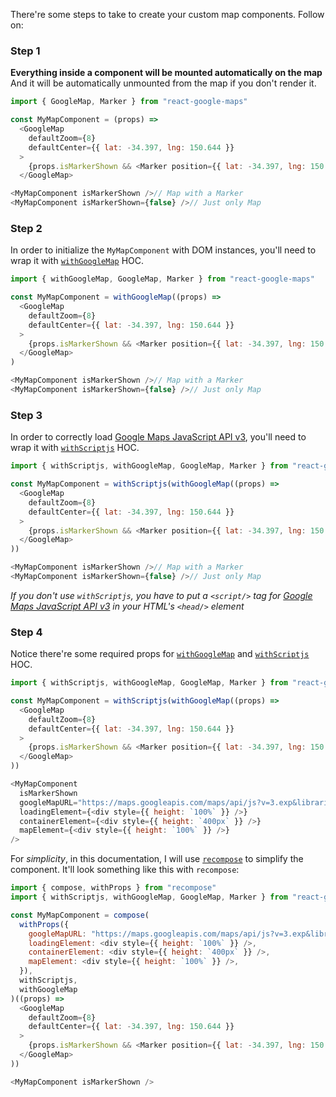 There're some steps to take to create your custom map components. Follow on:


### Step 1

**Everything inside a <GoogleMap> component will be mounted automatically on the map**
And it will be automatically unmounted from the map if you don't render it.

```js static
import { GoogleMap, Marker } from "react-google-maps"

const MyMapComponent = (props) =>
  <GoogleMap
    defaultZoom={8}
    defaultCenter={{ lat: -34.397, lng: 150.644 }}
  >
    {props.isMarkerShown && <Marker position={{ lat: -34.397, lng: 150.644 }} />}
  </GoogleMap>

<MyMapComponent isMarkerShown />// Map with a Marker
<MyMapComponent isMarkerShown={false} />// Just only Map
```


### Step 2

In order to initialize the `MyMapComponent` with DOM instances, you'll need to wrap it with [`withGoogleMap`][withGoogleMap] HOC.

```js static
import { withGoogleMap, GoogleMap, Marker } from "react-google-maps"

const MyMapComponent = withGoogleMap((props) =>
  <GoogleMap
    defaultZoom={8}
    defaultCenter={{ lat: -34.397, lng: 150.644 }}
  >
    {props.isMarkerShown && <Marker position={{ lat: -34.397, lng: 150.644 }} />}
  </GoogleMap>
)

<MyMapComponent isMarkerShown />// Map with a Marker
<MyMapComponent isMarkerShown={false} />// Just only Map
```


### Step 3

In order to correctly load [Google Maps JavaScript API v3][gmjsav3], you'll need to wrap it with [`withScriptjs`][withScriptjs] HOC.

```js static
import { withScriptjs, withGoogleMap, GoogleMap, Marker } from "react-google-maps"

const MyMapComponent = withScriptjs(withGoogleMap((props) =>
  <GoogleMap
    defaultZoom={8}
    defaultCenter={{ lat: -34.397, lng: 150.644 }}
  >
    {props.isMarkerShown && <Marker position={{ lat: -34.397, lng: 150.644 }} />}
  </GoogleMap>
))

<MyMapComponent isMarkerShown />// Map with a Marker
<MyMapComponent isMarkerShown={false} />// Just only Map
```

_If you don't use `withScriptjs`, you have to put a `<script/>` tag for [Google Maps JavaScript API v3][gmjsav3] in your HTML's `<head/>` element_


### Step 4

Notice there're some required props for [`withGoogleMap`][withGoogleMap] and [`withScriptjs`][withScriptjs] HOC.

```js static
import { withScriptjs, withGoogleMap, GoogleMap, Marker } from "react-google-maps"

const MyMapComponent = withScriptjs(withGoogleMap((props) =>
  <GoogleMap
    defaultZoom={8}
    defaultCenter={{ lat: -34.397, lng: 150.644 }}
  >
    {props.isMarkerShown && <Marker position={{ lat: -34.397, lng: 150.644 }} />}
  </GoogleMap>
))

<MyMapComponent
  isMarkerShown
  googleMapURL="https://maps.googleapis.com/maps/api/js?v=3.exp&libraries=geometry,drawing,places"
  loadingElement={<div style={{ height: `100%` }} />}
  containerElement={<div style={{ height: `400px` }} />}
  mapElement={<div style={{ height: `100%` }} />}
/>
```

For _simplicity_, in this documentation, I will use [`recompose`][recompose] to simplify the component. It'll look something like this with `recompose`:


```js static
import { compose, withProps } from "recompose"
import { withScriptjs, withGoogleMap, GoogleMap, Marker } from "react-google-maps"

const MyMapComponent = compose(
  withProps({
    googleMapURL: "https://maps.googleapis.com/maps/api/js?v=3.exp&libraries=geometry,drawing,places",
    loadingElement: <div style={{ height: `100%` }} />,
    containerElement: <div style={{ height: `400px` }} />,
    mapElement: <div style={{ height: `100%` }} />,
  }),
  withScriptjs,
  withGoogleMap
)((props) =>
  <GoogleMap
    defaultZoom={8}
    defaultCenter={{ lat: -34.397, lng: 150.644 }}
  >
    {props.isMarkerShown && <Marker position={{ lat: -34.397, lng: 150.644 }} />}
  </GoogleMap>
))

<MyMapComponent isMarkerShown />
```


[withGoogleMap]: https://tomchentw.github.io/react-google-maps/#withgooglemap
[gmjsav3]: https://developers.google.com/maps/documentation/javascript/
[withScriptjs]: https://tomchentw.github.io/react-google-maps/#withscriptjs
[recompose]: https://github.com/acdlite/recompose/blob/master/docs/API.md
